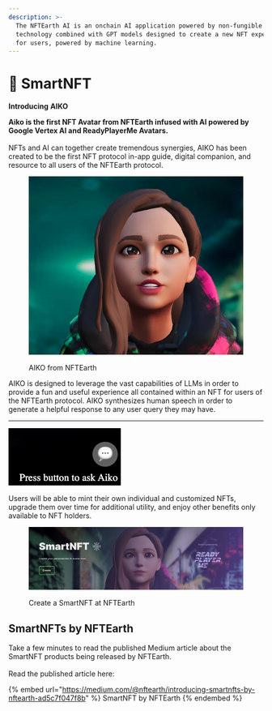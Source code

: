 ```yaml
---
description: >-
  The NFTEarth AI is an onchain AI application powered by non-fungible
  technology combined with GPT models designed to create a new NFT experience
  for users, powered by machine learning.
---
```


# 🤖 SmartNFT

**Introducing** **AIKO**

**Aiko is the first NFT Avatar from NFTEarth infused with AI powered by Google Vertex AI and ReadyPlayerMe Avatars.** \
\
NFTs and AI can together create tremendous synergies, AIKO has been created to be the first NFT protocol in-app guide, digital companion, and resource to all users of the NFTEarth protocol.

<figure><img src="../../.gitbook/assets/AIKO.png" alt=""><figcaption><p>AIKO from NFTEarth</p></figcaption></figure>

AIKO is designed to leverage the vast capabilities of LLMs in order to provide a fun and useful experience all contained within an NFT for users of the NFTEarth protocol. AIKO synthesizes human speech in order to generate a helpful response to any user query they may have.

***

![](<../../.gitbook/assets/image (5).png>)

Users will be able to mint their own individual and customized NFTs, upgrade them over time for additional utility, and enjoy other benefits only available to NFT holders.&#x20;

<figure><img src="../../.gitbook/assets/AIKO_NFT.png" alt=""><figcaption><p>Create a SmartNFT at NFTEarth</p></figcaption></figure>

## SmartNFTs by NFTEarth

Take a few minutes to read the published Medium article about the SmartNFT products being released by NFTEarth.\
\
Read the published article here:&#x20;

{% embed url="https://medium.com/@nftearth/introducing-smartnfts-by-nftearth-ad5c7f047f8b" %}
SmartNFT by NFTEarth
{% endembed %}

